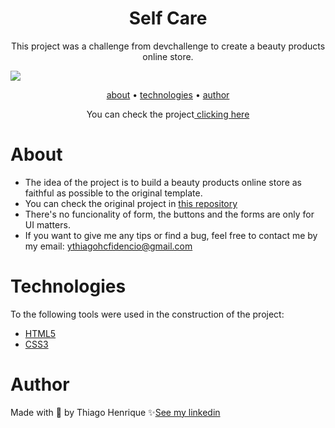 <h1 align="center">Self Care</h1>

<p align="center">This project was a challenge from devchallenge to create a beauty products online store.</p>

<img src="https://user-images.githubusercontent.com/92443688/161126893-54e61d5c-8dcf-45c8-97f3-05e033bb7aab.jpg">

<p align="center">
    <a href="#about">about</a> •
    <a href="#technologies">technologies</a> •
    <a href="#author">author</a> 
</p>


<p align="center">You can check the project<a href="https://ythiago03.github.io/self-care/"> clicking here</a></p>

# About

- The idea of the project is to build a beauty products online store as faithful as possible to the original template.
- You can check the original project in <a href="https://github.com/thaysagomes/selfcare">this repository</a>
- There's no funcionality of form, the buttons and the forms are only for UI matters.
- If you want to give me any tips or find a bug, feel free to contact me by my email: ythiagohcfidencio@gmail.com
 
# Technologies

To the following tools were used in the construction of the project:

- <a href="https://developer.mozilla.org/pt-BR/docs/Web/HTML">HTML5</a>
- <a href="https://developer.mozilla.org/pt-BR/docs/Web/CSS">CSS3</a>

# Author

Made with 💜 by Thiago Henrique ✨<a href="https://www.linkedin.com/in/thiago-fid%C3%AAncio-a24578224/">See my linkedin</a>
